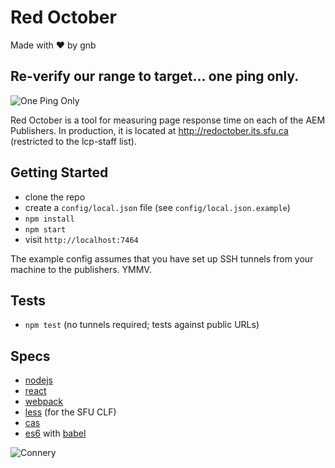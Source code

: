 # Red October
Made with ♥ by gnb

## Re-verify our range to target... one ping only.
![One Ping Only](https://dl.dropboxusercontent.com/u/33854/onepingonly.gif)

Red October is a tool for measuring page response time on each of the AEM Publishers. In production, it is located at http://redoctober.its.sfu.ca (restricted to the lcp-staff list).

## Getting Started

* clone the repo
* create a `config/local.json` file (see `config/local.json.example`)
* `npm install`
* `npm start`
* visit `http://localhost:7464`

The example config assumes that you have set up SSH tunnels from your machine to the publishers. YMMV.

## Tests

* `npm test` (no tunnels required; tests against public URLs)

## Specs

* [nodejs](http://nodejs.org)
* [react](http://facebook.github.io/react/)
* [webpack](http://webpack.github.io/)
* [less](http://lesscss.org/) (for the SFU CLF)
* [cas](https://github.com/sfu/node-cas-sfu)
* [es6](http://es6rocks.com/) with [babel](https://babeljs.io/)

![Connery](https://dl.dropboxusercontent.com/u/33854/ezgif.com-resize.gif)